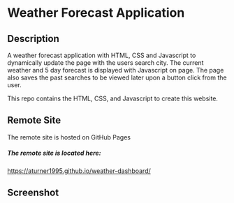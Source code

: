 # Weather Forecast Application

## Description

A weather forecast application with HTML, CSS and Javascript to dynamically update the page with the users search city. The current weather and 5 day forecast is displayed with Javascript on page. The page also saves the past searches to be viewed later upon a button click from the user.

This repo contains the HTML, CSS, and Javascript to create this website.

## Remote Site

The remote site is hosted on GitHub Pages

##### The remote site is located here:
https://aturner1995.github.io/weather-dashboard/

## Screenshot




